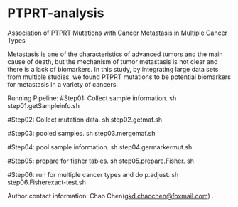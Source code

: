 # PTPRT-analysis
Association of PTPRT Mutations with Cancer Metastasis in Multiple Cancer Types

Metastasis is one of the characteristics of advanced tumors and the main cause of death, but the mechanism of tumor metastasis is not clear and there is a lack of biomarkers. In this study, by integrating large data sets from multiple studies, we found PTPRT mutations to be potential biomarkers for metastasis in a variety of cancers.

Running Pipeline:
#Step01: Collect sample information.
sh step01.getSampleinfo.sh 

#Step02: Collect mutation data.
sh step02.getmaf.sh

#Step03: pooled samples.
sh step03.mergemaf.sh

#Step04: pool sample information.
sh step04.germarkermut.sh

#Step05: prepare for fisher tables.
sh step05.prepare.Fisher. sh

#Step06: run for multiple cancer types and do p.adjust.
sh step06.Fisherexact-test.sh


Author contact information: Chao Chen(gkd.chaochen@foxmail.com) .
